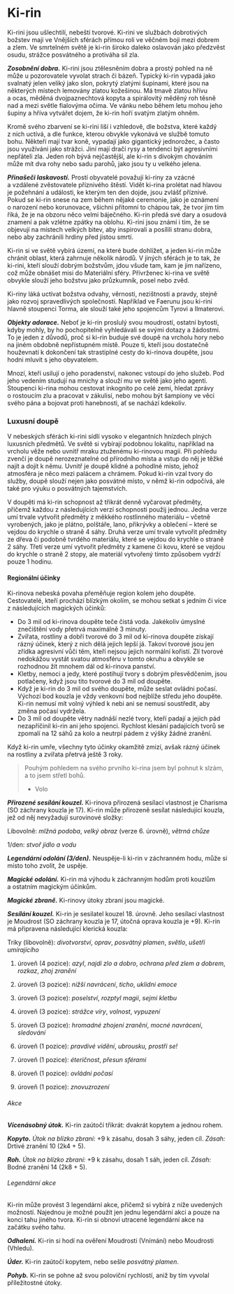 # Ki-rin

Ki-rini jsou ušlechtilí, nebeští tvorové. Ki-rini ve službách dobrotivých božstev mají ve Vnějších sférách přímou roli ve věčném boji mezi dobrem a zlem. Ve smrtelném světě je ki-rin široko daleko oslavován jako předzvěst osudu, strážce posvátného a protiváha sil zla.

***Zosobnění dobra.*** Ki-rini jsou ztělesněním dobra a prostý pohled na ně může u pozorovatele vyvolat strach či bázeň. Typický ki-rin vypadá jako svalnatý jelen veliký jako slon, pokrytý zlatými šupinami, které jsou na některých místech lemovány zlatou kožešinou. Má tmavě zlatou hřívu a ocas, měděná dvojpaznechtová kopyta a spirálovitý měděný roh těsně nad a mezi světle fialovýma očima. Ve vánku nebo během letu mohou jeho šupiny a hříva vytvářet dojem, že ki-rin hoří svatým zlatým ohněm.

Kromě svého zbarvení se ki-rini liší i vzhledově, dle božstva, které každý z nich uctívá, a dle funkce, kterou obvykle vykonává ve službě tomuto bohu. Někteří mají tvar koně, vypadají jako gigantický jednorožec, a často jsou využíváni jako strážci. Jiní mají dračí rysy a tendenci být agresivními nepřáteli zla. Jeden roh bývá nejčastější, ale ki-rin s divokým chováním může mít dva rohy nebo sadu parohů, jako jsou ty u velkého jelena.

***Přinašeči laskavostí.*** Prostí obyvatelé považují ki-riny za vzácné a vzdálené zvěstovatele příznivého štěstí. Vidět ki-rina prolétat nad hlavou je požehnání a události, ke kterým ten den dojde, jsou zvlášť příznivé. Pokud se ki-rin snese na zem během nějaké ceremonie, jako je oznámení o narození nebo korunovace, všichni přítomní to chápou tak, že tvor jim tím říká, že je na obzoru něco velmi báječného. Ki-rin předá své dary a osudová znamení a pak vzlétne zpátky na oblohu. Ki-rini jsou známí i tím, že se objevují na místech velkých bitev, aby inspirovali a posílili stranu dobra, nebo aby zachránili hrdiny před jistou smrtí.

Ki-rin si ve světě vybírá území, na které bude dohlížet, a jeden ki-rin může chránit oblast, která zahrnuje několik národů. V jiných sférách je to tak, že ki-rini, kteří slouží dobrým božstvům, jdou všude tam, kam je jim nařízeno, což může obnášet misi do Materiální sféry. Přívrženec ki-rina ve světě obvykle slouží jeho božstvu jako průzkumník, posel nebo zvěd.

Ki-riny láká uctívat božstva odvahy, věrnosti, nezištnosti a pravdy, stejně jako rozvoj spravedlivých společností. Například ve Faerunu jsou ki-rini hlavně stoupenci Torma, ale slouží také jeho spojencům Tyrovi a Ilmaterovi.

***Objekty adorace.*** Neboť je ki-rin proslulý svou moudrostí, ostatní bytosti, kdyby mohly, by ho pochopitelně vyhledávali se svými dotazy a žádostmi. To je jeden z důvodů, proč si ki-rin buduje své doupě na vrcholu hory nebo na jiném obdobně nepřístupném místě. Pouze ti, kteří jsou dostatečně houževnatí k dokončení tak strastiplné cesty do ki-rinova doupěte, jsou hodni mluvit s jeho obyvatelem.

Mnozí, kteří usilují o jeho poradenství, nakonec vstoupí do jeho služeb. Pod jeho vedením studují na mnichy a slouží mu ve světě jako jeho agenti. Stoupenci ki-rina mohou cestovat inkognito po celé zemi, hledat zprávy o rostoucím zlu a pracovat v zákulisí, nebo mohou být šampiony ve věci svého pána a bojovat proti hanebnosti, ať se nachází kdekoliv.

### Luxusní doupě

V nebeských sférách ki-rini sídlí vysoko v elegantních hnízdech plných luxusních předmětů. Ve světě si vybírají podobnou lokalitu, například na vrcholu věže nebo uvnitř mraku ztuženému ki-rinovou magií. Při pohledu zvenčí je doupě nerozeznatelné od přírodního místa a vstup do něj je těžké najít a dojít k němu. Uvnitř je doupě klidné a pohodlné místo, jehož atmosféra je něco mezi palácem a chrámem. Pokud ki-rin vzal tvory do služby, doupě slouží nejen jako posvátné místo, v němž ki-rin odpočívá, ale také pro výuku o posvátných tajemstvích.

V doupěti má ki-rin schopnost až třikrát denně vyčarovat předměty, přičemž každou z následujících verzí schopnosti použij jednou. Jedna verze umí trvale vytvořit předměty z měkkého rostlinného materiálu – včetně vyrobených, jako je plátno, polštáře, lano, přikrývky a oblečení – které se vejdou do krychle o straně 4 sáhy. Druhá verze umí trvale vytvořit předměty ze dřeva či podobně tvrdého materiálu, které se vejdou do krychle o straně 2 sáhy. Třetí verze umí vytvořit předměty z kamene či kovu, které se vejdou do krychle o straně 2 stopy, ale materiál vytvořený tímto způsobem vydrží pouze 1 hodinu.

#### Regionální účinky

Ki-rinova nebeská povaha přeměňuje region kolem jeho doupěte. Cestovatelé, kteří prochází blízkým okolím, se mohou setkat s jedním či více z následujících magických účinků:

 * Do 3 mil od ki-rinova doupěte teče čistá voda. Jakékoliv úmyslné znečištění vody přetrvá maximálně 3 minuty.
 * Zvířata, rostliny a dobří tvorové do 3 mil od ki-rinova doupěte získají rázný účinek, který z nich dělá jejich lepší já. Takoví tvorové jsou jen zřídka agresivní vůči těm, kteří nejsou jejich normální kořistí. Zlí tvorové nedokážou vystát svatou atmosféru v tomto okruhu a obvykle se rozhodnou žít mnohem dál od ki-rinova panství.
 * Kletby, nemoci a jedy, které postihují tvory s dobrým přesvědčením, jsou potlačeny, když jsou tito tvorové do 3 mil od doupěte.
 * Když je ki-rin do 3 mil od svého doupěte, může seslat ovládni počasí. Výchozí bod kouzla je vždy venkovní bod nejblíže středu jeho doupěte. Ki-rin nemusí mít volný výhled k nebi ani se nemusí soustředit, aby změna počasí vydržela.
 * Do 3 mil od doupěte větry nadnáší nezlé tvory, kteří padají a jejich pád nezapříčinil ki-rin ani jeho spojenci. Rychlost klesání padajících tvorů se zpomalí na 12 sáhů za kolo a neutrpí pádem z výšky žádné zranění.

Když ki-rin umře, všechny tyto účinky okamžitě zmizí, avšak rázný účinek na rostliny a zvířata přetrvá ještě 3 roky.

> Pouhým pohledem na svého prvního
> ki-rina jsem byl pohnut k slzám, a to
> jsem střetl bohů.
> 
> - Volo

<Monster 
    title="Ki-rin"
    subtitle="Obrovský nebešťan, zákonné dobro"
    armor-class="20 (přirozená zbroj)"
    hit-points="152 (16k12 + 48)"
    speed="12 sáhů, létání 24 sáhů (vznášení se)"
    str="21 (+5)"
    dex="16 (+3)"
    con="16 (+3)"
    int="19 (+4)"
    wis="20 (+5)"
    cha="20 (+5)"
    saving-thros=""
    skills="Náboženství +8, Vhled +9, Vnímání +9"
    damage-vulnerabilities=""
    damage-resistance=""
    damage-immunities="jedová"
    condition-immunities="otrávený"
    senses="mimozrakové vnímání 6 sáhů, vidění ve tmě 24 sáhů, pasivní Vnímání 19"
    languages="všechny, telepatie 24 sáhů"
    challenge="12 (8 400 ZK)"
    >

***Přirozené sesílání kouzel.*** Ki-rinova přirozená sesílací vlastnost je Charisma (SO záchrany kouzla je 17). Ki-rin může přirozeně sesílat následující kouzla, jež od něj nevyžadují surovinové složky:

Libovolně: *mlžná podoba*, *velký obraz* (verze 6. úrovně), *větrná chůze*

1/den: *stvoř jídlo a vodu*

***Legendární odolání (3/den).*** Neuspěje-li ki-rin v záchranném hodu, může si místo toho zvolit, že uspěje.

***Magické odolání.*** Ki-rin má výhodu k záchranným hodům proti kouzlům a ostatním magickým účinkům.

***Magické zbraně.*** Ki-rinovy útoky zbraní jsou magické.

***Sesílání kouzel.*** Ki-rin je sesilatel kouzel 18. úrovně. Jeho sesílací vlastnost je Moudrost (SO záchrany kouzla je 17, útočná oprava kouzla je +9). Ki-rin má připravena následující klerická kouzla:

Triky (libovolně): *divotvorství*, *oprav*, *posvátný plamen*, *světlo*, *ušetři umírajícího*

1. úroveň (4 pozice): *azyl*, *najdi zlo a dobro*, *ochrana před zlem a dobrem*, *rozkaz*, *zhoj zranění*

2. úroveň (3 pozice): *nižší navrácení*, *ticho*, *uklidni emoce*

3. úroveň (3 pozice): *poselství*, *rozptyl magii*, *sejmi kletbu*

4. úroveň (3 pozice): *strážce víry*, *volnost*, *vypuzení*

5. úroveň (3 pozice): *hromadné zhojení zranění*, *mocné navrácení*, *sledování*

6. úroveň (1 pozice): *pravdivé vidění*, *ubrousku, prostři se!*

7. úroveň (1 pozice): *éteričnost*, *přesun sférami*

8. úroveň (1 pozice): *ovládni počasí*

9. úroveň (1 pozice): *znovuzrození*

###### Akce

***Vícenásobný útok.*** Ki-rin zaútočí třikrát: dvakrát kopytem a jednou rohem.

***Kopyto.*** *Útok na blízko zbraní:* +9 k zásahu, dosah 3 sáhy, jeden cíl. *Zásah:* Drtivé zranění 10 (2k4 + 5).

***Roh.*** *Útok na blízko zbraní:* +9 k zásahu, dosah 1 sáh, jeden cíl. *Zásah:* Bodné zranění 14 (2k8 + 5).

###### Legendární akce

Ki-rin může provést 3 legendární akce, přičemž si vybírá z níže uvedených možností. Najednou je možné použít jen jednu legendární akci a pouze na konci tahu jiného tvora. Ki-rin si obnoví utracené legendární akce na začátku svého tahu.

***Odhalení.*** Ki-rin si hodí na ověření Moudrosti (Vnímání) nebo Moudrosti (Vhledu).

***Úder.*** Ki-rin zaútočí kopytem, nebo sešle *posvátný plamen*.

***Pohyb.*** Ki-rin se pohne až svou poloviční rychlostí, aniž by tím vyvolal příležitostné útoky.

</Monster>



